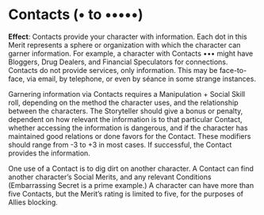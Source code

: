 # **Contacts** (• to •••••) 
**Effect**: Contacts provide your character with information. Each dot in this Merit represents a sphere or organization with which the character can garner information. For example, a character with Contacts ••• might have Bloggers, Drug Dealers, and Financial Speculators for connections. Contacts do not provide services, only information. This may be face-to-face, via email, by telephone, or even by séance in some strange instances. 

Garnering information via Contacts requires a Manipulation + Social Skill roll, depending on the method the character uses, and the relationship between the characters. The Storyteller should give a bonus or penalty, dependent on how relevant the information is to that particular Contact, whether accessing the information is dangerous, and if the character has maintained good relations or done favors for the Contact. These modifiers should range from -3 to +3 in most cases. If successful, the Contact provides the information. 

One use of a Contact is to dig dirt on another character. A Contact can find another character’s Social Merits, and any relevant Conditions (Embarrassing Secret is a prime example.) A character can have more than five Contacts, but the Merit’s rating is limited to five, for the purposes of Allies blocking.